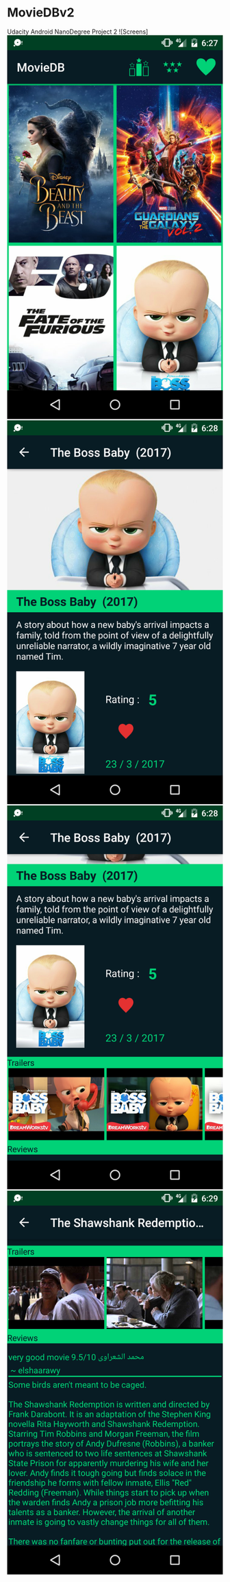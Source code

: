 # MovieDBv2
Udacity Android NanoDegree Project 2
![Screens]
![Home Screen](Screenshot_1.png)
![Details Screen 1](Screenshot_2.png)
![Details Screen 2](Screenshot_3.png)
![Details Screen 3](Screenshot_4.png)
